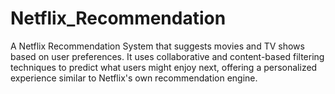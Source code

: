 # Netflix_Recommendation
A Netflix Recommendation System that suggests movies and TV shows based on user preferences. It uses collaborative and content-based filtering techniques to predict what users might enjoy next, offering a personalized experience similar to Netflix's own recommendation engine.

